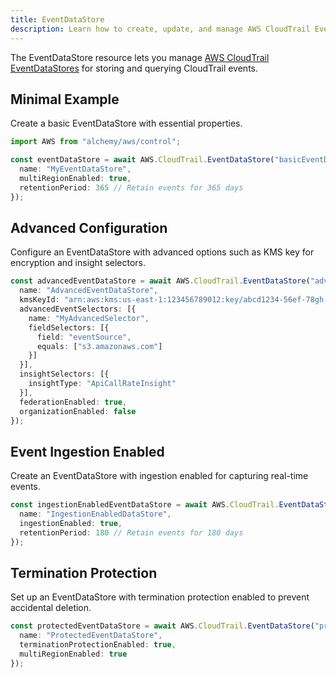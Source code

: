```yaml
---
title: EventDataStore
description: Learn how to create, update, and manage AWS CloudTrail EventDataStores using Alchemy Cloud Control.
---
```



The EventDataStore resource lets you manage [AWS CloudTrail EventDataStores](https://docs.aws.amazon.com/cloudtrail/latest/userguide/) for storing and querying CloudTrail events.

## Minimal Example

Create a basic EventDataStore with essential properties.

```ts
import AWS from "alchemy/aws/control";

const eventDataStore = await AWS.CloudTrail.EventDataStore("basicEventDataStore", {
  name: "MyEventDataStore",
  multiRegionEnabled: true,
  retentionPeriod: 365 // Retain events for 365 days
});
```

## Advanced Configuration

Configure an EventDataStore with advanced options such as KMS key for encryption and insight selectors.

```ts
const advancedEventDataStore = await AWS.CloudTrail.EventDataStore("advancedEventDataStore", {
  name: "AdvancedEventDataStore",
  kmsKeyId: "arn:aws:kms:us-east-1:123456789012:key/abcd1234-56ef-78gh-90ij-klmnopqrst",
  advancedEventSelectors: [{
    name: "MyAdvancedSelector",
    fieldSelectors: [{
      field: "eventSource",
      equals: ["s3.amazonaws.com"]
    }]
  }],
  insightSelectors: [{
    insightType: "ApiCallRateInsight"
  }],
  federationEnabled: true,
  organizationEnabled: false
});
```

## Event Ingestion Enabled

Create an EventDataStore with ingestion enabled for capturing real-time events.

```ts
const ingestionEnabledEventDataStore = await AWS.CloudTrail.EventDataStore("ingestionEnabledEventDataStore", {
  name: "IngestionEnabledDataStore",
  ingestionEnabled: true,
  retentionPeriod: 180 // Retain events for 180 days
});
```

## Termination Protection

Set up an EventDataStore with termination protection enabled to prevent accidental deletion.

```ts
const protectedEventDataStore = await AWS.CloudTrail.EventDataStore("protectedEventDataStore", {
  name: "ProtectedEventDataStore",
  terminationProtectionEnabled: true,
  multiRegionEnabled: true
});
```
